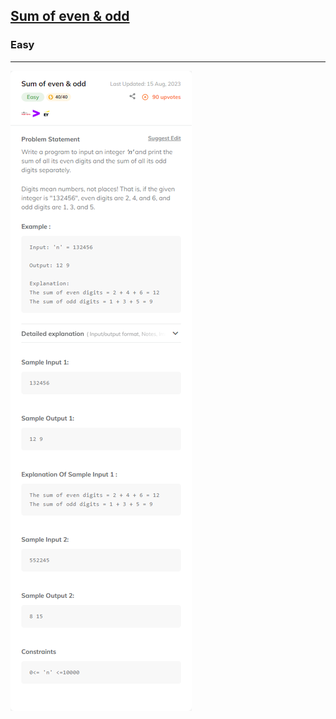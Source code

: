 <h2>
<a href="https://www.codingninjas.com/studio/problems/sum-of-even-odd_624650?utm_source=striver&utm_medium=website&utm_campaign=a_zcoursetuf">Sum of even & odd
</a></h2>
<h3>Easy</h3><hr>

![](./Sum%20of%20even%20%26%20odd%20-%20Coding%20Ninjas%20.png)
